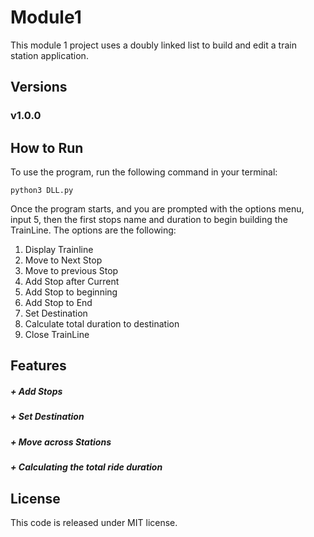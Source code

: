 # Module1
This module 1 project uses a doubly linked list to build and edit a train station application.

## Versions
### v1.0.0

## How to Run
To use the program, run the following command in your terminal:

```
python3 DLL.py
```

Once the program starts, and you are prompted with the options menu, input 5, then the first stops name and duration to begin building the TrainLine. The options are the following:
1. Display Trainline
2. Move to Next Stop
3. Move to previous Stop
4. Add Stop after Current
5. Add Stop to beginning
6. Add Stop to End
7. Set Destination
8. Calculate total duration to destination
9. Close TrainLine

## Features
##### + Add Stops

##### + Set Destination

##### + Move across Stations

##### + Calculating the total ride duration

## License 
This code is released under MIT license.
